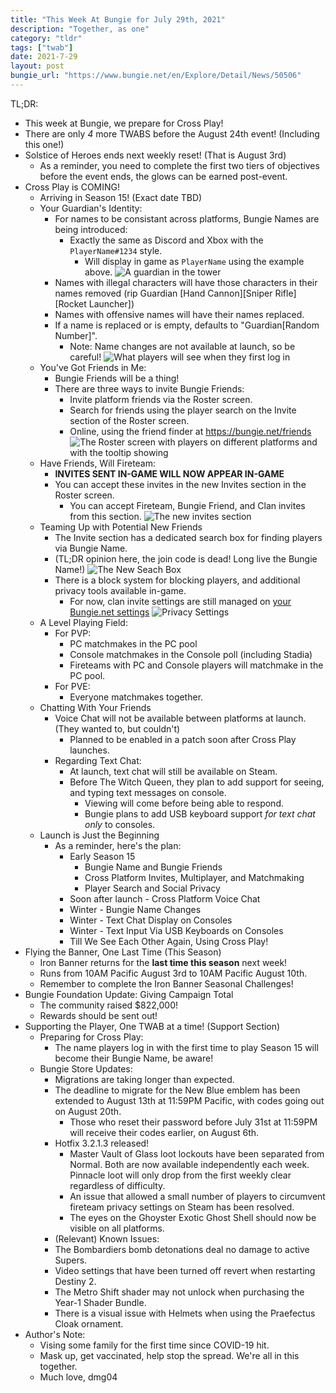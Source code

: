 ```yaml
---
title: "This Week At Bungie for July 29th, 2021"
description: "Together, as one"
category: "tldr"
tags: ["twab"]
date: 2021-7-29
layout: post
bungie_url: "https://www.bungie.net/en/Explore/Detail/News/50506"
---
```

TL;DR:
- This week at Bungie, we prepare for Cross Play!
- There are only *4* more TWABS before the August 24th event! (Including this one!)
- Solstice of Heroes ends next weekly reset! (That is August 3rd)
  - As a reminder, you need to complete the first two tiers of objectives before the event ends, the glows can be earned post-event.
- Cross Play is COMING!
  - Arriving in Season 15! (Exact date TBD)
  - Your Guardian's Identity:
    - For names to be consistant across platforms, Bungie Names are being introduced:
      - Exactly the same as Discord and Xbox with the `PlayerName#1234` style.
        - Will display in game as `PlayerName` using the example above.
![A guardian in the tower](https://www.bungie.net/pubassets/pkgs/152/152217/Bungie_Name_Above_Guardian.png?cv=3983621215&av=132766007)
    - Names with illegal characters will have those characters in their names removed (rip Guardian \[Hand Cannon\]\[Sniper Rifle\]\[Rocket Launcher\])
    - Names with offensive names will have their names replaced.
    - If a name is replaced or is empty, defaults to "Guardian\[Random Number\]".
      - Note: Name changes are not available at launch, so be careful!
![What players will see when they first log in](https://www.bungie.net/pubassets/pkgs/152/152217/Cross_Play_Log_in_Screen.png?cv=3983621215&av=132766007)
  - You've Got Friends in Me:
    - Bungie Friends will be a thing!
    - There are three ways to invite Bungie Friends:
      - Invite platform friends via the Roster screen.
      - Search for friends using the player search on the Invite section of the Roster screen.
      - Online, using the friend finder at <https://bungie.net/friends>
![The Roster screen with players on different platforms and with the tooltip showing](https://www.bungie.net/pubassets/pkgs/152/152217/Full_Roster_Send_Invite.jpg?cv=3983621215&av=132766007)
  - Have Friends, Will Fireteam:
    - **INVITES SENT IN-GAME WILL NOW APPEAR IN-GAME**
    - You can accept these invites in the new Invites section in the Roster screen.
      - You can accept Fireteam, Bungie Friend, and Clan invites from this section.
![The new invites section](https://www.bungie.net/pubassets/pkgs/152/152217/Invite_Screen_with_Tooltip.png?cv=3983621215&av=132766007)
  - Teaming Up with Potential New Friends
    - The Invite section has a dedicated search box for finding players via Bungie Name.
    - (TL;DR opinion here, the join code is dead! Long live the Bungie Name!)
![The New Seach Box](https://www.bungie.net/pubassets/pkgs/152/152217/Player_Search.jpg?cv=3983621215&av=132766007)
    - There is a block system for blocking players, and additional privacy tools available in-game.
      - For now, clan invite settings are still managed on [your Bungie.net settings](https://www.bungie.net/en/Profile/Settings?category=Privacy)
![Privacy Settings](https://www.bungie.net/pubassets/pkgs/152/152217/Social_Settings_UX.png?cv=3983621215&av=132766007)
  - A Level Playing Field:
    - For PVP:
      - PC matchmakes in the PC pool
      - Console matchmakes in the Console poll (including Stadia)
      - Fireteams with PC and Console players will matchmake in the PC pool.
    - For PVE:
      - Everyone matchmakes together.
  - Chatting With Your Friends
    - Voice Chat will not be available between platforms at launch. (They wanted to, but couldn't)
      - Planned to be enabled in a patch soon after Cross Play launches.
    - Regarding Text Chat:
      - At launch, text chat will still be available on Steam.
      - Before The Witch Queen, they plan to add support for seeing, and typing text messages on console.
        - Viewing will come before being able to respond.
        - Bungie plans to add USB keyboard support _for text chat only_ to consoles.
  - Launch is Just the Beginning
    - As a reminder, here's the plan: 
      - Early Season 15
        - Bungie Name and Bungie Friends
        - Cross Platform Invites, Multiplayer, and Matchmaking
        - Player Search and Social Privacy
      - Soon after launch - Cross Platform Voice Chat
      - Winter - Bungie Name Changes
      - Winter - Text Chat Display on Consoles
      - Winter - Text Input Via USB Keyboards on Consoles
      - Till We See Each Other Again, Using Cross Play!
- Flying the Banner, One Last Time (This Season)
  - Iron Banner returns for the **last time this season** next week!
  - Runs from 10AM Pacific August 3rd to 10AM Pacific August 10th.
  - Remember to complete the Iron Banner Seasonal Challenges!
- Bungie Foundation Update: Giving Campaign Total
  - The community raised $822,000!
  - Rewards should be sent out!
- Supporting the Player, One TWAB at a time! (Support Section)
  - Preparing for Cross Play:
    - The name players log in with the first time to play Season 15 will become their Bungie Name, be aware!
  - Bungie Store Updates:
    - Migrations are taking longer than expected.
    - The deadline to migrate for the New Blue emblem has been extended to August 13th at 11:59PM Pacific, with codes going out on August 20th.
      - Those who reset their password before July 31st at 11:59PM will receive their codes earlier, on August 6th.
    - Hotfix 3.2.1.3 released!
      - Master Vault of Glass loot lockouts have been separated from Normal. Both are now available independently each week. Pinnacle loot will only drop from the first weekly clear regardless of difficulty.
      - An issue that allowed a small number of players to circumvent fireteam privacy settings on Steam has been resolved.  
      - The eyes on the Ghoyster Exotic Ghost Shell should now be visible on all platforms.
    - (Relevant) Known Issues:
     - The Bombardiers bomb detonations deal no damage to active Supers.
     - Video settings that have been turned off revert when restarting Destiny 2.
     - The Metro Shift shader may not unlock when purchasing the Year-1 Shader Bundle.
     - There is a visual issue with Helmets when using the Praefectus Cloak ornament.
- Author's Note:
  - Vising some family for the first time since COVID-19 hit.
  - Mask up, get vaccinated, help stop the spread. We're all in this together.
  - Much love, dmg04